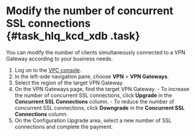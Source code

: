 # Modify the number of concurrent SSL connections {#task_hlq_kcd_xdb .task}

You can modify the number of clients simultaneously connected to a VPN Gateway according to your business needs.

1.   Log on to the [VPC console](https://partners-intl.aliyun.com/login-required#/vpc). 
2.   In the left-side navigation pane, choose **VPN** \> **VPN Gateways**. 
3.   Select the region of the target VPN Gateway. 
4.   On the VPN Gateways page, find the target VPN Gateway. 
    -   To increase the number of concurrent SSL connections, click **Upgrade** in the **Concurrent SSL Connections** column.
    -   To reduce the number of concurrent SSL connections, click **Downgrade** in the **Concurrent SSL Connections** column.
5.   On the Configuration Upgrade area, select a new number of SSL connections and complete the payment. 


